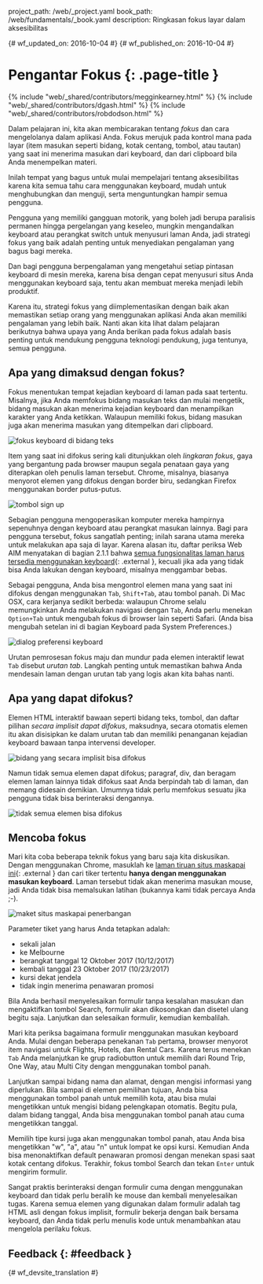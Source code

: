 project_path: /web/_project.yaml book_path: /web/fundamentals/_book.yaml description: Ringkasan fokus layar dalam aksesibilitas

{# wf_updated_on: 2016-10-04 #} {# wf_published_on: 2016-10-04 #}

# Pengantar Fokus {: .page-title }

{% include "web/_shared/contributors/megginkearney.html" %} {% include "web/_shared/contributors/dgash.html" %} {% include "web/_shared/contributors/robdodson.html" %}

Dalam pelajaran ini, kita akan membicarakan tentang *fokus* dan cara mengelolanya dalam aplikasi Anda. Fokus merujuk pada kontrol mana pada layar (item masukan seperti bidang, kotak centang, tombol, atau tautan) yang saat ini menerima masukan dari keyboard, dan dari clipboard bila Anda menempelkan materi.

Inilah tempat yang bagus untuk mulai mempelajari tentang aksesibilitas karena kita semua tahu cara menggunakan keyboard, mudah untuk menghubungkan dan menguji, serta menguntungkan hampir semua pengguna.

Pengguna yang memiliki gangguan motorik, yang boleh jadi berupa paralisis permanen hingga pergelangan yang keseleo, mungkin mengandalkan keyboard atau perangkat switch untuk menyusuri laman Anda, jadi strategi fokus yang baik adalah penting untuk menyediakan pengalaman yang bagus bagi mereka.

Dan bagi pengguna berpengalaman yang mengetahui setiap pintasan keyboard di mesin mereka, karena bisa dengan cepat menyusuri situs Anda menggunakan keyboard saja, tentu akan membuat mereka menjadi lebih produktif.

Karena itu, strategi fokus yang diimplementasikan dengan baik akan memastikan setiap orang yang menggunakan aplikasi Anda akan memiliki pengalaman yang lebih baik. Nanti akan kita lihat dalam pelajaran berikutnya bahwa upaya yang Anda berikan pada fokus adalah basis penting untuk mendukung pengguna teknologi pendukung, juga tentunya, semua pengguna.

## Apa yang dimaksud dengan fokus?

Fokus menentukan tempat kejadian keyboard di laman pada saat tertentu. Misalnya, jika Anda memfokus bidang masukan teks dan mulai mengetik, bidang masukan akan menerima kejadian keyboard dan menampilkan karakter yang Anda ketikkan. Walaupun memiliki fokus, bidang masukan juga akan menerima masukan yang ditempelkan dari clipboard.

![fokus keyboard di bidang teks](imgs/keyboard-focus.png)

Item yang saat ini difokus sering kali ditunjukkan oleh *lingkaran fokus*, gaya yang bergantung pada browser maupun segala penataan gaya yang diterapkan oleh penulis laman tersebut. Chrome, misalnya, biasanya menyorot elemen yang difokus dengan border biru, sedangkan Firefox menggunakan border putus-putus.

![tombol sign up](imgs/sign-up.png)

Sebagian pengguna mengoperasikan komputer mereka hampirnya sepenuhnya dengan keyboard atau perangkat masukan lainnya. Bagi para pengguna tersebut, fokus sangatlah penting; inilah sarana utama mereka untuk melakukan apa saja di layar. Karena alasan itu, daftar periksa Web AIM menyatakan di bagian 2.1.1 bahwa [semua fungsionalitas laman harus tersedia menggunakan keyboard](http://webaim.org/standards/wcag/checklist#sc2.1.1){: .external }, kecuali jika ada yang tidak bisa Anda lakukan dengan keyboard, misalnya menggambar bebas.

Sebagai pengguna, Anda bisa mengontrol elemen mana yang saat ini difokus dengan menggunakan `Tab`, `Shift+Tab`, atau tombol panah. Di Mac OSX, cara kerjanya sedikit berbeda: walaupun Chrome selalu memungkinkan Anda melakukan navigasi dengan `Tab`, Anda perlu menekan `Option+Tab` untuk mengubah fokus di browser lain seperti Safari. (Anda bisa mengubah setelan ini di bagian Keyboard pada System Preferences.)

![dialog preferensi keyboard](imgs/system-prefs2.png)

Urutan pemrosesan fokus maju dan mundur pada elemen interaktif lewat `Tab` disebut *urutan tab*. Langkah penting untuk memastikan bahwa Anda mendesain laman dengan urutan tab yang logis akan kita bahas nanti.

## Apa yang dapat difokus?

Elemen HTML interaktif bawaan seperti bidang teks, tombol, dan daftar pilihan *secara implisit dapat difokus*, maksudnya, secara otomatis elemen itu akan disisipkan ke dalam urutan tab dan memiliki penanganan kejadian keyboard bawaan tanpa intervensi developer.

![bidang yang secara implisit bisa difokus](imgs/implicitly-focused.png)

Namun tidak semua elemen dapat difokus; paragraf, div, dan beragam elemen laman lainnya tidak difokus saat Anda berpindah tab di laman, dan memang didesain demikian. Umumnya tidak perlu memfokus sesuatu jika pengguna tidak bisa berinteraksi dengannya.

![tidak semua elemen bisa difokus](imgs/not-all-elements.png)

## Mencoba fokus

Mari kita coba beberapa teknik fokus yang baru saja kita diskusikan. Dengan menggunakan Chrome, masuklah ke [laman tiruan situs maskapai ini](http://udacity.github.io/ud891/lesson2-focus/01-basic-form/){: .external } dan cari tiker tertentu **hanya dengan menggunakan masukan keyboard**. Laman tersebut tidak akan menerima masukan mouse, jadi Anda tidak bisa memalsukan latihan (bukannya kami tidak percaya Anda ;-).

![maket situs maskapai penerbangan](imgs/airlinesite2.png)

Parameter tiket yang harus Anda tetapkan adalah:

- sekali jalan
- ke Melbourne
- berangkat tanggal 12 Oktober 2017 (10/12/2017)
- kembali tanggal 23 Oktober 2017 (10/23/2017)
- kursi dekat jendela
- tidak ingin menerima penawaran promosi

Bila Anda berhasil menyelesaikan formulir tanpa kesalahan masukan dan mengaktifkan tombol Search, formulir akan dikosongkan dan disetel ulang begitu saja. Lanjutkan dan selesaikan formulir, kemudian kembalilah.

Mari kita periksa bagaimana formulir menggunakan masukan keyboard Anda. Mulai dengan beberapa penekanan `Tab` pertama, browser menyorot item navigasi untuk Flights, Hotels, dan Rental Cars. Karena terus menekan `Tab` Anda melanjutkan ke grup radiobutton untuk memilih dari Round Trip, One Way, atau Multi City dengan menggunakan tombol panah.

Lanjutkan sampai bidang nama dan alamat, dengan mengisi informasi yang diperlukan. Bila sampai di elemen pemilihan tujuan, Anda bisa menggunakan tombol panah untuk memilih kota, atau bisa mulai mengetikkan untuk mengisi bidang pelengkapan otomatis. Begitu pula, dalam bidang tanggal, Anda bisa menggunakan tombol panah atau cuma mengetikkan tanggal.

Memilih tipe kursi juga akan menggunakan tombol panah, atau Anda bisa mengetikkan "w", "a", atau "n" untuk lompat ke opsi kursi. Kemudian Anda bisa menonaktifkan default penawaran promosi dengan menekan spasi saat kotak centang difokus. Terakhir, fokus tombol Search dan tekan `Enter` untuk mengirim formulir.

Sangat praktis berinteraksi dengan formulir cuma dengan menggunakan keyboard dan tidak perlu beralih ke mouse dan kembali menyelesaikan tugas. Karena semua elemen yang digunakan dalam formulir adalah tag HTML asli dengan fokus implisit, formulir bekerja dengan baik bersama keyboard, dan Anda tidak perlu menulis kode untuk menambahkan atau mengelola perilaku fokus.

## Feedback {: #feedback }

{# wf_devsite_translation #}